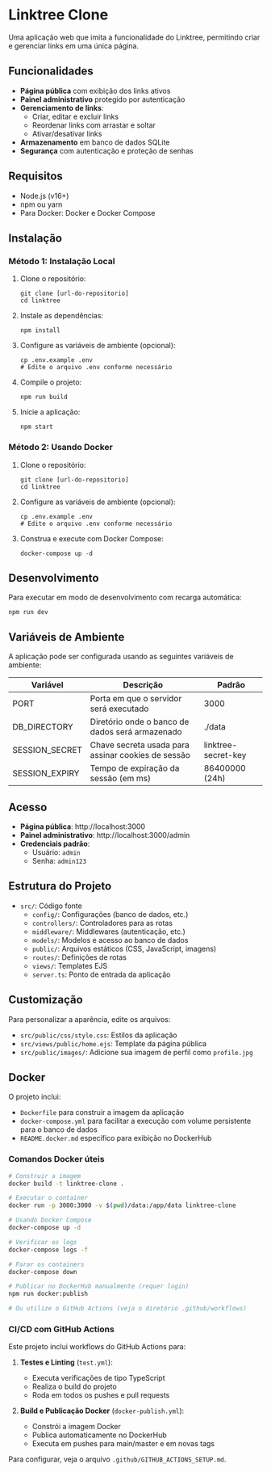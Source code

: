 # Linktree Clone

Uma aplicação web que imita a funcionalidade do Linktree, permitindo criar e gerenciar links em uma única página.

## Funcionalidades

- **Página pública** com exibição dos links ativos
- **Painel administrativo** protegido por autenticação
- **Gerenciamento de links**:
  - Criar, editar e excluir links
  - Reordenar links com arrastar e soltar
  - Ativar/desativar links
- **Armazenamento** em banco de dados SQLite
- **Segurança** com autenticação e proteção de senhas

## Requisitos

- Node.js (v16+)
- npm ou yarn
- Para Docker: Docker e Docker Compose

## Instalação

### Método 1: Instalação Local

1. Clone o repositório:
   ```
   git clone [url-do-repositorio]
   cd linktree
   ```

2. Instale as dependências:
   ```
   npm install
   ```

3. Configure as variáveis de ambiente (opcional):
   ```
   cp .env.example .env
   # Edite o arquivo .env conforme necessário
   ```

4. Compile o projeto:
   ```
   npm run build
   ```

5. Inicie a aplicação:
   ```
   npm start
   ```

### Método 2: Usando Docker

1. Clone o repositório:
   ```
   git clone [url-do-repositorio]
   cd linktree
   ```

2. Configure as variáveis de ambiente (opcional):
   ```
   cp .env.example .env
   # Edite o arquivo .env conforme necessário
   ```

3. Construa e execute com Docker Compose:
   ```
   docker-compose up -d
   ```

## Desenvolvimento

Para executar em modo de desenvolvimento com recarga automática:

```
npm run dev
```

## Variáveis de Ambiente

A aplicação pode ser configurada usando as seguintes variáveis de ambiente:

| Variável | Descrição | Padrão |
|----------|-----------|--------|
| PORT | Porta em que o servidor será executado | 3000 |
| DB_DIRECTORY | Diretório onde o banco de dados será armazenado | ./data |
| SESSION_SECRET | Chave secreta usada para assinar cookies de sessão | linktree-secret-key |
| SESSION_EXPIRY | Tempo de expiração da sessão (em ms) | 86400000 (24h) |

## Acesso

- **Página pública**: http://localhost:3000
- **Painel administrativo**: http://localhost:3000/admin
- **Credenciais padrão**: 
  - Usuário: `admin` 
  - Senha: `admin123`

## Estrutura do Projeto

- `src/`: Código fonte
  - `config/`: Configurações (banco de dados, etc.)
  - `controllers/`: Controladores para as rotas
  - `middleware/`: Middlewares (autenticação, etc.)
  - `models/`: Modelos e acesso ao banco de dados
  - `public/`: Arquivos estáticos (CSS, JavaScript, imagens)
  - `routes/`: Definições de rotas
  - `views/`: Templates EJS
  - `server.ts`: Ponto de entrada da aplicação

## Customização

Para personalizar a aparência, edite os arquivos:
- `src/public/css/style.css`: Estilos da aplicação
- `src/views/public/home.ejs`: Template da página pública
- `src/public/images/`: Adicione sua imagem de perfil como `profile.jpg`

## Docker

O projeto inclui:
- `Dockerfile` para construir a imagem da aplicação
- `docker-compose.yml` para facilitar a execução com volume persistente para o banco de dados
- `README.docker.md` específico para exibição no DockerHub

### Comandos Docker úteis

```bash
# Construir a imagem
docker build -t linktree-clone .

# Executar o container
docker run -p 3000:3000 -v $(pwd)/data:/app/data linktree-clone

# Usando Docker Compose
docker-compose up -d

# Verificar os logs
docker-compose logs -f

# Parar os containers
docker-compose down

# Publicar no DockerHub manualmente (requer login)
npm run docker:publish

# Ou utilize o GitHub Actions (veja o diretório .github/workflows)
```

### CI/CD com GitHub Actions

Este projeto inclui workflows do GitHub Actions para:

1. **Testes e Linting** (`test.yml`):
   - Executa verificações de tipo TypeScript
   - Realiza o build do projeto
   - Roda em todos os pushes e pull requests

2. **Build e Publicação Docker** (`docker-publish.yml`):
   - Constrói a imagem Docker
   - Publica automaticamente no DockerHub
   - Executa em pushes para main/master e em novas tags

Para configurar, veja o arquivo `.github/GITHUB_ACTIONS_SETUP.md`.
